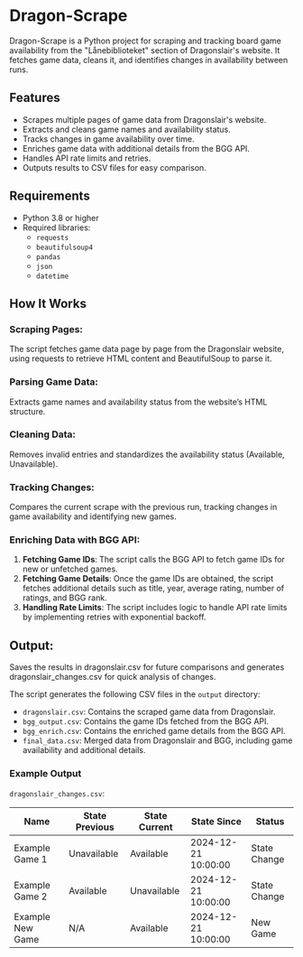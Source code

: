# Dragon-Scrape

Dragon-Scrape is a Python project for scraping and tracking board game availability from the "Lånebiblioteket" section of Dragonslair's website. It fetches game data, cleans it, and identifies changes in availability between runs.

## Features

- Scrapes multiple pages of game data from Dragonslair's website.
- Extracts and cleans game names and availability status.
- Tracks changes in game availability over time.
- Enriches game data with additional details from the BGG API.
- Handles API rate limits and retries.
- Outputs results to CSV files for easy comparison.

## Requirements

- Python 3.8 or higher
- Required libraries:
  - `requests`
  - `beautifulsoup4`
  - `pandas`
  - `json`
  - `datetime`


## How It Works
### Scraping Pages:

The script fetches game data page by page from the Dragonslair website, using requests to retrieve HTML content and BeautifulSoup to parse it.

### Parsing Game Data:

Extracts game names and availability status from the website’s HTML structure.

### Cleaning Data:

Removes invalid entries and standardizes the availability status (Available, Unavailable).

### Tracking Changes:

Compares the current scrape with the previous run, tracking changes in game availability and identifying new games.

### Enriching Data with BGG API:

1. **Fetching Game IDs**: The script calls the BGG API to fetch game IDs for new or unfetched games.
2. **Fetching Game Details**: Once the game IDs are obtained, the script fetches additional details such as title, year, average rating, number of ratings, and BGG rank.
3. **Handling Rate Limits**: The script includes logic to handle API rate limits by implementing retries with exponential backoff.


## Output:

Saves the results in dragonslair.csv for future comparisons and generates dragonslair_changes.csv for quick analysis of changes.

The script generates the following CSV files in the `output` directory:
- `dragonslair.csv`: Contains the scraped game data from Dragonslair.
- `bgg_output.csv`: Contains the game IDs fetched from the BGG API.
- `bgg_enrich.csv`: Contains the enriched game details from the BGG API.
- `final_data.csv`: Merged data from Dragonslair and BGG, including game availability and additional details.


### Example Output
`dragonslair_changes.csv`:

| Name              | State Previous | State Current | State Since         | Status       |
|-------------------|----------------|---------------|---------------------|--------------|
| Example Game 1    | Unavailable    | Available     | 2024-12-21 10:00:00 | State Change |
| Example Game 2    | Available      | Unavailable   | 2024-12-21 10:00:00 | State Change |
| Example New Game  | N/A            | Available     | 2024-12-21 10:00:00 | New Game     |


